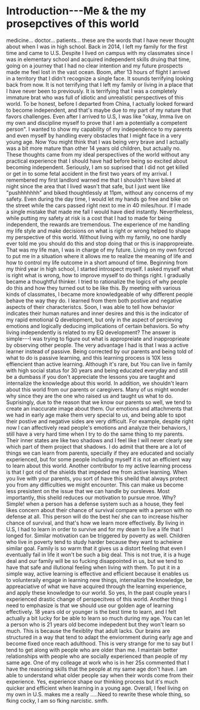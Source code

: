 # Introduction---Me & the my prosepctives of this world
 medicine... doctor... patients... these are the words that I have never thought about when I was in high school. Back in 2014, I left my family for the first time and came to U.S. Despite I lived on campus with my classmates since I was in elementary school and acquired independent skills druing that time, going on a journey that I had no clear intention and my future prospects made me feel lost in the vast ocean. Boom, after 13 hours of flight I arrived in a territory that I didn't recognize a single face. It sounds terrifying looking back from now. It is not terrifying that I left my family or living in a place that I have never been to previously.  It is terrifying that I was a completely immature brat who was full of idiotic and unrealistic perspectives of this world. To be honest, before I departed from China, I actually looked forward to become independent, and that's maybe due to my part of my nature that favors challenges. Even after I arrived to U.S, I was like "okay, Imma live on my own and discipline myself to prove that I am a potentially a competent person". I wanted to show my capability of my independence to my parents and even myself by handling every obstacles that I might face in a very young age. Now You might think that I was being very brave and I actually was a bit more mature than other 14 years old children, but actually no. These thoughts came from my ideal perspectives of the world without any practical experience that I should have had before being so excited about becoming independent. Seriously, I am so suprised that I did not get killed or get in to some fetal accident in the first two years of my arrival. I remembered my first landlord warned me that I shouldn't have biked at night since the area that I lived wasn't that safe, but I just went like "pushhhhhhh"  and biked thoughtlessly at 11pm, without any concerns of my safety. Even during the day time, I would let my hands go free and bike on the street while the cars passed right next to me in 40 miles/hour. If I made a single mistake that made me fall I would have died instantly. Nevertheless, while putting my safety at risk is a cost that I had to made for being independent, the rewards are tremendous. The experience of me handling my life style and make decisions on what is right or wrong helped to shape my perspective of this world. Without living with my family, no one hardly ever told me you should do this and stop doing that or this is inappropreiate. That was my life man, I was in charge of my future. Living on my own forced to put me in a situation where it allows me to realize the meaning of life and how to control my life outcome in a short amound of time. Beginning from my third year in high school, I started introspect myself. I asked myself what is right what is wrong, how to improve myself to do things right. I gradually became a thoughtful thinker. I tried to rationalize the logics of why people do this and how they turned out to be like this. By meeting with various kinds of classmates, I became more knowledgeable of why different people behave the way they do. I learned from them both postive and negative aspects of their characteristcs. Soon, I was able to tell how behavior indicates their human natures and inner desires and this is the indicator of my rapid emotional Q development, but only in the aspect of percieving emotions and logically deducing implications of certain behaviors.  So why living independently is related to my EQ development? The answer is simple---I was trying to figure out what is appropreiate and inapproprieate by observing other people. The very advantage I had is that I was a active learner instead of passive. Being corrected by our parents and being told of what to do is passive learning, and this learning process is 10X less effiencient than active learning. Although it's rare, but You can live in family with high social status for 30 years and being educated everyday and still be a dumbass if you don't appreciate the lessons you are taught and internalize the knowledge about this world. In addition, we shouldn't learn about this world from our parents or caregivers. Many of us might wonder why since they are the one who raised us and taught us what to do. Suprisingly, due to the reason that we know our parents so well, we tend to create an inaccurate image about them. Our emotions and attachments that we had in early age make them very special to us, and being able to spot their postive and negative sides are very difficult. For example, despite right now I can affectively read people's emotions and analyze their behaviors, I still have a very hard time when I try to do the same thing to my parents. Their inner states are like two shadows and I feel like I will never clearly see which part of them project that shadows. I do admit that there are a lot of things we can learn from parents, specially if they are educated and socially experienced, but for some people including myself it is not an efficient way to learn about this world. Another contributor to my active learning process is that I got rid of the shields that impeded me from active learning. When you live with your parents, you sort of have this sheild that always protect you from any difficulties we might encounter. This can make us become less presistent on the issue that we can handle by oursleves. Most importantly, this sheild reduces our motivation to pursue mroe. Why? Simple! when a person has a defense system such as a house, they feel likes concern about their chance of survival compare with a person with no defense at all. This person will do the best he/ she can to increase his/her chance of survival, and that's how we learn more effectively. By living in U.S, I had to learn in order to survive and for my deam to live a life that I longed for. Similar motivation can be triggered by poverty as well. Children who live in poverty tend to study harder because they want to acheieve similar goal. Family is so warm that it gives us a distort feeling that even I eventually fail in life it won't be such a big deal. This is not true, it is a huge deal and our family will be so fucking disappointed in us, but we tend to have that safe and illutional feeling when living with them. To put it in a simple way, active learning is effective and efficient because it enables us to volunteraily engage in learning new things, internalize the knowledge, be appreaciative of what we have acquired through the learning experience, and apply these knowledge to our world. So yes, In the past couple years I experienced drastic change of perspecitves of this world. Another thing I need to emphasize is that we should use our golden age of learning effectively. 18 years old or younger is the best time to learn, and I felt actually a bit lucky for be able to learn so much during my age. You can let a person who is 21 years old become indepedent but they won't learn so much. This is because the flexiblity that adult lacks. Our brains are structured in a way that tend to adapt the enviornment during early age and become fixed once reach adulthood. This is very strange for me to say but I tend to get along with people who are older than me. I maintain better relationships with people who are socially experienced than people of my same age. One of my colleage at work who is in her 25s commented that I have the reasoning skills that the people at my same age don't have. I am able to understand what older people say when their words come from their experience. Yes, experience shape our thinking process but it's much quicker and efficient when learning in a young age. Overall, I feel living on my own in U.S. makes me a really .....Need to rewrite these whole thing, so fking cocky, I am so fking narcistic. smfh.
